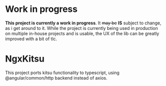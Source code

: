 # Work in progress
**This project is currently a work in progress**. It ~~may be~~ **IS** subject to change, as i get around to it.
While the project is currently being used in production on multiple in-house projects and is usable, the UX of the lib can be greatly improved with a bit of tlc.

# NgxKitsu
This project ports kitsu functionality to typescript, using @angular/common/http backend instead of axios.

